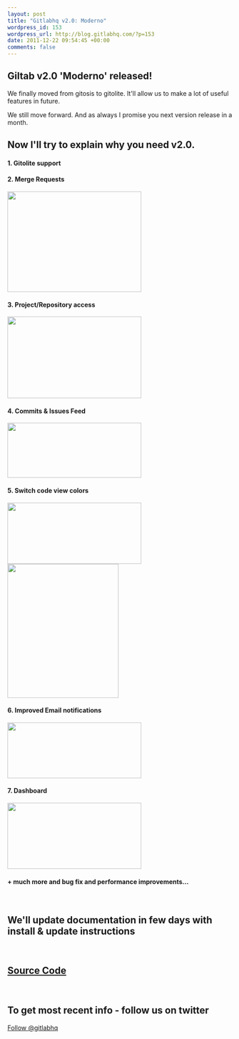 ```yaml
--- 
layout: post
title: "Gitlabhq v2.0: Moderno"
wordpress_id: 153
wordpress_url: http://blog.gitlabhq.com/?p=153
date: 2011-12-22 09:54:45 +00:00
comments: false
---
```

<h2>Giltab v2.0 'Moderno' released!</h2>
<p>We finally moved from gitosis to gitolite. It'll allow us to make a lot of useful features in future.</p>
<p>We still move forward. And as always I promise you next version release in a month.</p>

<h2>Now I'll try to explain why you need v2.0.</h2>

<h4>1. Gitolite support</h4>
<h4>2. Merge Requests</h4>
<a href="http://blog.gitlabhq.com/wp-content/uploads/2011/12/mr1.png"><img src="http://blog.gitlabhq.com/wp-content/uploads/2011/12/mr1-300x225.png" alt="" title="mr1" width="300" height="225" class="alignnone size-medium wp-image-154" /></a>
<h4>3. Project/Repository access</h4>
<a href="http://blog.gitlabhq.com/wp-content/uploads/2011/12/t1.png"><img src="http://blog.gitlabhq.com/wp-content/uploads/2011/12/t1-300x183.png" alt="" title="t1" width="300" height="183" class="alignnone size-medium wp-image-156" /></a>
<h4>4. Commits & Issues Feed</h4>
<a href="http://blog.gitlabhq.com/wp-content/uploads/2011/12/feed.png"><img src="http://blog.gitlabhq.com/wp-content/uploads/2011/12/feed-300x123.png" alt="" title="feed" width="300" height="123" class="alignnone size-medium wp-image-160" /></a>
<h4>5. Switch code view colors</h4>
<a href="http://blog.gitlabhq.com/wp-content/uploads/2011/12/colors.png"><img src="http://blog.gitlabhq.com/wp-content/uploads/2011/12/colors-300x137.png" alt="" title="colors" width="300" height="137" class="alignnone size-medium wp-image-162" /></a>
<a href="http://blog.gitlabhq.com/wp-content/uploads/2011/12/bg.png"><img src="http://blog.gitlabhq.com/wp-content/uploads/2011/12/bg-249x300.png" alt="" title="bg" width="249" height="300" class="alignnone size-medium wp-image-164" /></a>
<h4>6. Improved Email notifications</h4>
<a href="http://blog.gitlabhq.com/wp-content/uploads/2011/12/reassign.png"><img src="http://blog.gitlabhq.com/wp-content/uploads/2011/12/reassign-300x125.png" alt="" title="reassign" width="300" height="125" class="alignnone size-medium wp-image-168" /></a>
<h4>7. Dashboard</h4>
<a href="http://blog.gitlabhq.com/wp-content/uploads/2011/12/issues.png"><img src="http://blog.gitlabhq.com/wp-content/uploads/2011/12/issues-300x148.png" alt="" title="issues" width="300" height="148" class="alignnone size-medium wp-image-171" /></a>
<h4>+ much more and bug fix and performance improvements...</h4>
<br/>
<h2>We'll update documentation in few days with install & update instructions</h2>
<br/>
<h2><a href="https://github.com/gitlabhq/gitlabhq"> Source Code</a></h2>
<br/>
<h2>To get most recent info - follow us on twitter</h2>


<a href="https://twitter.com/gitlabhq" class="twitter-follow-button" data-show-count="false" data-size="large">Follow @gitlabhq</a>
<script>!function(d,s,id){var js,fjs=d.getElementsByTagName(s)[0];if(!d.getElementById(id)){js=d.createElement(s);js.id=id;js.src="//platform.twitter.com/widgets.js";fjs.parentNode.insertBefore(js,fjs);}}(document,"script","twitter-wjs");</script>
